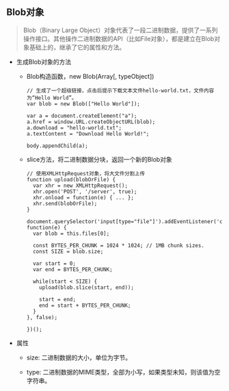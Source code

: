 ## Blob对象

  > Blob（Binary Large Object）对象代表了一段二进制数据，提供了一系列操作接口。其他操作二进制数据的API（比如File对象），都是建立在Blob对象基础上的，继承了它的属性和方法。

  - 生成Blob对象的方法

    + Blob构造函数，new Blob(Array[, typeObject])

      ```
      // 生成了一个超级链接，点击后提示下载文本文件hello-world.txt，文件内容为“Hello World”。
      var blob = new Blob(["Hello World"]);

      var a = document.createElement("a");
      a.href = window.URL.createObjectURL(blob);
      a.download = "hello-world.txt";
      a.textContent = "Download Hello World!";

      body.appendChild(a);
      ```

    + slice方法，将二进制数据分块，返回一个新的Blob对象

      ```
      // 使用XMLHttpRequest对象，将大文件分割上传
      function upload(blobOrFile) {
        var xhr = new XMLHttpRequest();
        xhr.open('POST', '/server', true);
        xhr.onload = function(e) { ... };
        xhr.send(blobOrFile);
      }

      document.querySelector('input[type="file"]').addEventListener('change', function(e) {
        var blob = this.files[0];

        const BYTES_PER_CHUNK = 1024 * 1024; // 1MB chunk sizes.
        const SIZE = blob.size;

        var start = 0;
        var end = BYTES_PER_CHUNK;

        while(start < SIZE) {
          upload(blob.slice(start, end));

          start = end;
          end = start + BYTES_PER_CHUNK;
        }
      }, false);

      })();
      ```

  - 属性

    + size: 二进制数据的大小，单位为字节。

    + type: 二进制数据的MIME类型，全部为小写，如果类型未知，则该值为空字符串。
